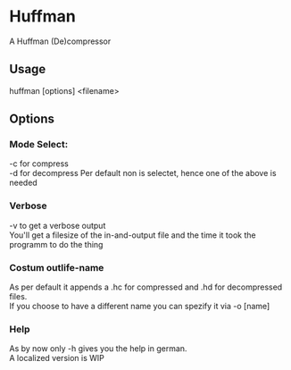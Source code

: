 # Huffman
A Huffman (De)compressor

## Usage

huffman [options] \<filename\>
  
## Options

### Mode Select:
  -c for compress  
  -d for decompress
  Per default non is selectet, hence one of the above is needed
  
### Verbose
  -v to get a verbose output  
  You'll get a filesize of the in-and-output file and the time it took the programm to do the thing
 
### Costum outlife-name
  As per default it appends a .hc for compressed and .hd for decompressed files.  
  If you choose to have a different name you can spezify it via 
  -o [name]

  
### Help
 As by now only -h gives you the help in german.  
 A localized version is WIP 
 
